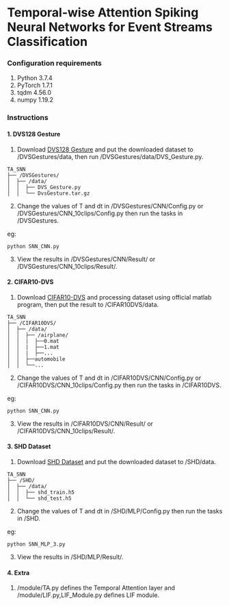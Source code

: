 # Temporal-wise Attention Spiking Neural Networks for Event Streams Classification

### **Configuration requirements**
1. Python 3.7.4
2. PyTorch 1.7.1
3. tqdm 4.56.0
4. numpy 1.19.2



### **Instructions**
#### 1. DVS128 Gesture
1. Download [DVS128 Gesture](https://www.research.ibm.com/dvsgesture/) and put the downloaded dataset to /DVSGestures/data, then run /DVSGestures/data/DVS_Gesture.py.
```
TA_SNN
├── /DVSGestures/
│  ├── /data/
│  │  ├── DVS_Gesture.py
│  │  └── DvsGesture.tar.gz
```
2. Change the values of T and dt in /DVSGestures/CNN/Config.py or /DVSGestures/CNN_10clips/Config.py then run the tasks in /DVSGestures.

eg:
```
python SNN_CNN.py
```
3. View the results in /DVSGestures/CNN/Result/ or /DVSGestures/CNN_10clips/Result/.



#### 2. CIFAR10-DVS
1. Download [CIFAR10-DVS](https://figshare.com/articles/dataset/CIFAR10-DVS_New/4724671/2) and processing dataset using official matlab program, then put the result to /CIFAR10DVS/data.
```
TA_SNN
├── /CIFAR10DVS/
│  ├── /data/
│  │  ├── /airplane/
│  │  |  ├──0.mat
│  │  |  ├──1.mat
│  │  |  ├──...
│  │  ├──automobile
│  │  └──...
```
2. Change the values of T and dt in /CIFAR10DVS/CNN/Config.py or /CIFAR10DVS/CNN_10clips/Config.py then run the tasks in /CIFAR10DVS.

eg:
```
python SNN_CNN.py
```
3. View the results in /CIFAR10DVS/CNN/Result/ or /CIFAR10DVS/CNN_10clips/Result/.




#### 3. SHD Dataset
1. Download [SHD Dataset](https://compneuro.net/datasets/) and put the downloaded dataset to /SHD/data.
```
TA_SNN
├── /SHD/
│  ├── /data/
│  │  ├── shd_train.h5
│  │  └── shd_test.h5
```
2. Change the values of T and dt in /SHD/MLP/Config.py then run the tasks in /SHD.

eg:
```
python SNN_MLP_3.py
```
3. View the results in /SHD/MLP/Result/.
#### 4. Extra
1. /module/TA.py defines the Temporal Attention layer and /module/LIF.py,LIF_Module.py defines LIF module.
